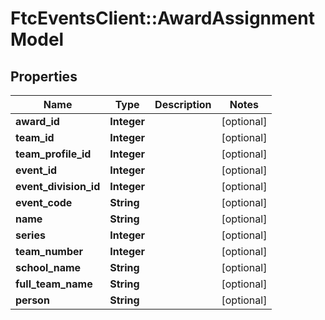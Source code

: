# FtcEventsClient::AwardAssignmentModel

## Properties
Name | Type | Description | Notes
------------ | ------------- | ------------- | -------------
**award_id** | **Integer** |  | [optional] 
**team_id** | **Integer** |  | [optional] 
**team_profile_id** | **Integer** |  | [optional] 
**event_id** | **Integer** |  | [optional] 
**event_division_id** | **Integer** |  | [optional] 
**event_code** | **String** |  | [optional] 
**name** | **String** |  | [optional] 
**series** | **Integer** |  | [optional] 
**team_number** | **Integer** |  | [optional] 
**school_name** | **String** |  | [optional] 
**full_team_name** | **String** |  | [optional] 
**person** | **String** |  | [optional] 


